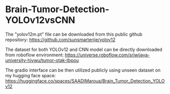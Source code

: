 # Brain-Tumor-Detection-YOLOv12vsCNN


The "yolov12m.pt" file can be downloaded from this public github repository: https://github.com/sunsmarterjie/yolov12

The dataset for both YOLOv12 and CNN model can be directly downloaded from roboflow environment: https://universe.roboflow.com/sriwijaya-university-hivwu/tumor-otak-tbpou

The gradio interface can be then utilized publicly using unseen dataset on my hugging face space: https://huggingface.co/spaces/SAADIMaroua/Brain_Tumor_Detection_YOLOv12
